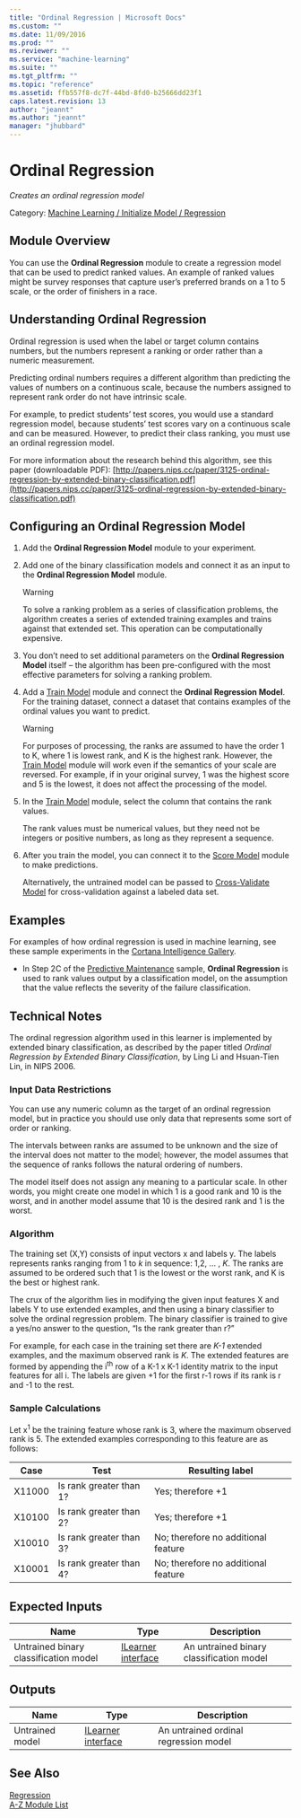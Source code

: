 ```yaml
---
title: "Ordinal Regression | Microsoft Docs"
ms.custom: ""
ms.date: 11/09/2016
ms.prod: ""
ms.reviewer: ""
ms.service: "machine-learning"
ms.suite: ""
ms.tgt_pltfrm: ""
ms.topic: "reference"
ms.assetid: ffb557f8-dc7f-44bd-8fd0-b25666dd23f1
caps.latest.revision: 13
author: "jeannt"
ms.author: "jeannt"
manager: "jhubbard"
---
```

# Ordinal Regression
*Creates an ordinal regression model*  
  
 Category: [Machine Learning / Initialize Model / Regression](machine-learning-initialize-model-regression.md)  
  
##  <a name="Remarks"></a> Module Overview  
 You can use the **Ordinal Regression** module to create a regression model that can be used to predict ranked values.  An example of ranked values might be survey responses that capture user’s preferred brands on a 1 to 5 scale, or the order of finishers in a race.  
  
## Understanding Ordinal Regression  
 Ordinal regression is used when the label or target column contains numbers, but the numbers represent a ranking or order rather than a numeric measurement. 
 
 Predicting ordinal numbers requires a different algorithm than predicting the values of numbers on a continuous scale, because the numbers assigned to represent rank order do not have intrinsic scale. 
 
 For example, to predict students’ test scores, you would use a standard regression model, because students’ test scores vary on a continuous scale and can be measured. However, to predict their class ranking, you must use an ordinal regression model.  
  
 For more information about the research behind this algorithm, see this paper (downloadable PDF): [http://papers.nips.cc/paper/3125-ordinal-regression-by-extended-binary-classification.pdf](http://papers.nips.cc/paper/3125-ordinal-regression-by-extended-binary-classification.pdf)  
  
## Configuring an Ordinal Regression Model  
  
1.  Add the **Ordinal Regression Model** module to your experiment.  
  
2.  Add one of the binary classification models and connect it as an input to the **Ordinal Regression Model** module.  
  
    > [!WARNING]
    >  To solve a ranking problem as a series of classification problems, the algorithm creates a series of extended training examples and trains against that extended set. This operation can be computationally expensive.  
  
3.  You don’t need to set additional parameters on the **Ordinal Regression Model** itself – the algorithm has been pre-configured with the most effective parameters for solving a ranking problem.  
  
4.  Add a [Train Model](train-model.md) module and connect the **Ordinal Regression Model**. For the training dataset, connect a dataset that contains examples of the ordinal values you want to predict.  
  
    > [!WARNING]
    >  For purposes of processing, the ranks are assumed to have the order 1 to K, where 1 is lowest rank, and K is the highest rank. However, the [Train Model](train-model.md) module will work even if the semantics of your scale are reversed. For example, if in your original survey, 1 was the highest score and 5 is the lowest, it does not affect the processing of the model.  
  
5.  In the [Train Model](train-model.md) module, select the column that contains the rank values.  
  
     The rank values must be numerical values, but they need not be integers or positive numbers, as long as they represent a sequence.  
  
6.  After you train the model, you can connect it to the [Score Model](score-model.md) module to make predictions.  
  
     Alternatively, the untrained model can be passed to [Cross-Validate Model](cross-validate-model.md) for cross-validation against a labeled data set.  
  
## Examples  
 For examples of how ordinal regression is used in machine learning, see these sample experiments in the [Cortana Intelligence Gallery](https://gallery.cortanaintelligence.com).  
  
-   In Step 2C of the [Predictive Maintenance](https://gallery.cortanaintelligence.com/Experiment/68b4a27dc53d426e902025e77a393702?r=legacy) sample, **Ordinal Regression** is used to rank values output by a classification model, on the assumption that the value reflects the severity of the failure classification.  
  
##  <a name="Notes"></a> Technical Notes  

 The ordinal regression algorithm used in this learner is implemented by extended binary classification, as described by the paper titled *Ordinal Regression by Extended Binary Classification*, by Ling Li and Hsuan-Tien Lin, in NIPS 2006.  
 
### Input Data Restrictions

 You can use any numeric column as the target of an ordinal regression model, but in practice you should use only data that represents some sort of order or ranking. 
 
 The intervals between ranks are assumed to be unknown and the size of the interval does not matter to the model; however, the model assumes that the sequence of ranks follows the natural ordering of numbers.  
  
 The model itself does not assign any meaning to a particular scale. In other words, you might create one model in which 1 is a good rank and 10 is the worst, and in another model assume that 10 is the desired rank and 1 is the worst.  
  
###  <a name="SubSection1"></a> Algorithm  
 The training set (X,Y) consists of input vectors x and labels y. The labels represents ranks ranging from 1 to *k* in sequence:  1,2, … , *K*.  The ranks are assumed to be ordered such that  1 is the lowest or the worst rank, and K is the best or highest rank.  
  
 The crux of the algorithm lies in modifying the given input features X and labels Y to use extended examples, and then using a binary classifier to solve the ordinal regression problem. The binary classifier is trained to give a yes/no answer to the question, “Is the rank greater than r?”  
  
 For example, for each case in the training set there are *K-1* extended examples, and the maximum observed rank is *K*. The extended features are formed by appending the i<sup>th</sup> row of a K-1 x K-1 identity matrix to the input features for all i. The labels are given +1 for the first r-1 rows if its rank is r and -1 to the rest.  
  
###  <a name="SubSection2"></a> Sample Calculations  
 Let x<sup>1</sup> be the training feature whose rank is 3, where the maximum observed rank is 5. The extended examples corresponding to this feature are as follows:  
  
|Case|Test|Resulting label|  
|----------|----------|---------------------|  
|X11000|Is rank greater than 1?|Yes; therefore +1|  
|X10100|Is rank greater than 2?|Yes; therefore +1|  
|X10010|Is rank greater than 3?|No; therefore no additional feature|  
|X10001|Is rank greater than 4?|No; therefore no additional feature|  
  
##  <a name="ExpectedInputs"></a> Expected Inputs  
  
|Name|Type|Description|  
|----------|----------|-----------------|  
|Untrained binary classification model|[ILearner interface](ilearner-interface.md)|An untrained binary classification model|  
  
##  <a name="Outputs"></a> Outputs  
  
|Name|Type|Description|  
|----------|----------|-----------------|  
|Untrained model|[ILearner interface](ilearner-interface.md)|An untrained ordinal regression model|  
  
## See Also  
 [Regression](machine-learning-initialize-model-regression.md)   
 [A-Z Module List](a-z-module-list.md)